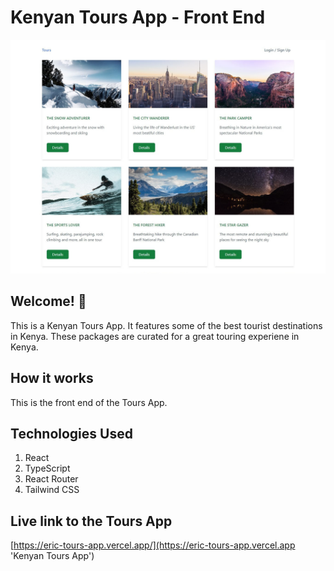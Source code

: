 # Kenyan Tours App - Front End

![Design preview for the Tours App](./preview.jpg)

## Welcome! 👋

This is a Kenyan Tours App. It features some of the best tourist destinations in Kenya. These packages are curated for a great touring experiene in Kenya.

## How it works

This is the front end of the Tours App.

## Technologies Used

1. React
2. TypeScript
3. React Router
4. Tailwind CSS

## Live link to the Tours App

[https://eric-tours-app.vercel.app/](https://eric-tours-app.vercel.app 'Kenyan Tours App')
